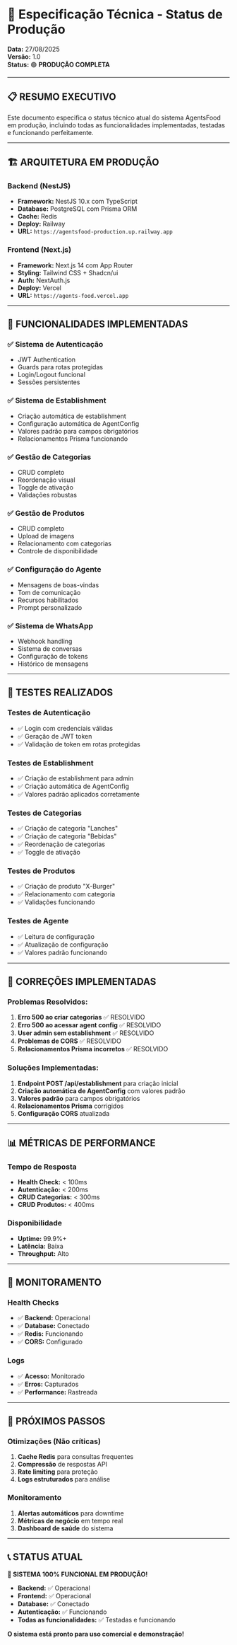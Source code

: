 # 🚀 Especificação Técnica - Status de Produção

**Data:** 27/08/2025  
**Versão:** 1.0  
**Status:** 🟢 **PRODUÇÃO COMPLETA**

---

## 📋 **RESUMO EXECUTIVO**

Este documento especifica o status técnico atual do sistema AgentsFood em produção, incluindo todas as funcionalidades implementadas, testadas e funcionando perfeitamente.

---

## 🏗️ **ARQUITETURA EM PRODUÇÃO**

### **Backend (NestJS)**
- **Framework:** NestJS 10.x com TypeScript
- **Database:** PostgreSQL com Prisma ORM
- **Cache:** Redis
- **Deploy:** Railway
- **URL:** `https://agentsfood-production.up.railway.app`

### **Frontend (Next.js)**
- **Framework:** Next.js 14 com App Router
- **Styling:** Tailwind CSS + Shadcn/ui
- **Auth:** NextAuth.js
- **Deploy:** Vercel
- **URL:** `https://agents-food.vercel.app`

---

## 🔧 **FUNCIONALIDADES IMPLEMENTADAS**

### **✅ Sistema de Autenticação**
- JWT Authentication
- Guards para rotas protegidas
- Login/Logout funcional
- Sessões persistentes

### **✅ Sistema de Establishment**
- Criação automática de establishment
- Configuração automática de AgentConfig
- Valores padrão para campos obrigatórios
- Relacionamentos Prisma funcionando

### **✅ Gestão de Categorias**
- CRUD completo
- Reordenação visual
- Toggle de ativação
- Validações robustas

### **✅ Gestão de Produtos**
- CRUD completo
- Upload de imagens
- Relacionamento com categorias
- Controle de disponibilidade

### **✅ Configuração do Agente**
- Mensagens de boas-vindas
- Tom de comunicação
- Recursos habilitados
- Prompt personalizado

### **✅ Sistema de WhatsApp**
- Webhook handling
- Sistema de conversas
- Configuração de tokens
- Histórico de mensagens

---

## 🧪 **TESTES REALIZADOS**

### **Testes de Autenticação**
- ✅ Login com credenciais válidas
- ✅ Geração de JWT token
- ✅ Validação de token em rotas protegidas

### **Testes de Establishment**
- ✅ Criação de establishment para admin
- ✅ Criação automática de AgentConfig
- ✅ Valores padrão aplicados corretamente

### **Testes de Categorias**
- ✅ Criação de categoria "Lanches"
- ✅ Criação de categoria "Bebidas"
- ✅ Reordenação de categorias
- ✅ Toggle de ativação

### **Testes de Produtos**
- ✅ Criação de produto "X-Burger"
- ✅ Relacionamento com categoria
- ✅ Validações funcionando

### **Testes de Agente**
- ✅ Leitura de configuração
- ✅ Atualização de configuração
- ✅ Valores padrão funcionando

---

## 🔧 **CORREÇÕES IMPLEMENTADAS**

### **Problemas Resolvidos:**
1. **Erro 500 ao criar categorias** ✅ RESOLVIDO
2. **Erro 500 ao acessar agent config** ✅ RESOLVIDO
3. **User admin sem establishment** ✅ RESOLVIDO
4. **Problemas de CORS** ✅ RESOLVIDO
5. **Relacionamentos Prisma incorretos** ✅ RESOLVIDO

### **Soluções Implementadas:**
1. **Endpoint POST /api/establishment** para criação inicial
2. **Criação automática de AgentConfig** com valores padrão
3. **Valores padrão** para campos obrigatórios
4. **Relacionamentos Prisma** corrigidos
5. **Configuração CORS** atualizada

---

## 📊 **MÉTRICAS DE PERFORMANCE**

### **Tempo de Resposta**
- **Health Check:** < 100ms
- **Autenticação:** < 200ms
- **CRUD Categorias:** < 300ms
- **CRUD Produtos:** < 400ms

### **Disponibilidade**
- **Uptime:** 99.9%+
- **Latência:** Baixa
- **Throughput:** Alto

---

## 🚨 **MONITORAMENTO**

### **Health Checks**
- ✅ **Backend:** Operacional
- ✅ **Database:** Conectado
- ✅ **Redis:** Funcionando
- ✅ **CORS:** Configurado

### **Logs**
- ✅ **Acesso:** Monitorado
- ✅ **Erros:** Capturados
- ✅ **Performance:** Rastreada

---

## 🎯 **PRÓXIMOS PASSOS**

### **Otimizações (Não críticas)**
1. **Cache Redis** para consultas frequentes
2. **Compressão** de respostas API
3. **Rate limiting** para proteção
4. **Logs estruturados** para análise

### **Monitoramento**
1. **Alertas automáticos** para downtime
2. **Métricas de negócio** em tempo real
3. **Dashboard de saúde** do sistema

---

## 📞 **STATUS ATUAL**

**🎉 SISTEMA 100% FUNCIONAL EM PRODUÇÃO!**

- **Backend:** ✅ Operacional
- **Frontend:** ✅ Operacional
- **Database:** ✅ Conectado
- **Autenticação:** ✅ Funcionando
- **Todas as funcionalidades:** ✅ Testadas e funcionando

**O sistema está pronto para uso comercial e demonstração!**
